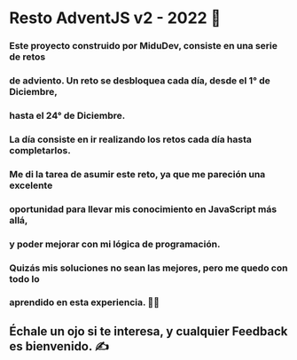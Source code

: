 # Resto AdventJS v2 - 2022 🎅

### Este proyecto construido por MiduDev, consiste en una serie de retos
### de adviento. Un reto se desbloquea cada día, desde el 1° de Diciembre,
### hasta el 24° de Diciembre.
### La día consiste en ir realizando los retos cada día hasta completarlos.
### Me di la tarea de asumir este reto, ya que me pareción una excelente 
### oportunidad para llevar mis conocimiento en JavaScript más allá,
### y poder mejorar con mi lógica de programación.

### Quizás mis soluciones no sean las mejores, pero me quedo con todo lo
### aprendido en esta experiencia. 👨‍💻

## Échale un ojo si te interesa, y cualquier Feedback es bienvenido. ✍